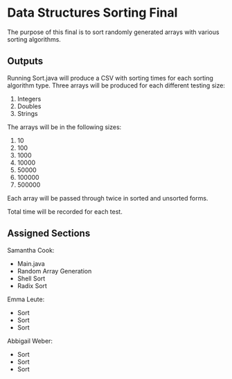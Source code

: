 # Data Structures Sorting Final

The purpose of this final is to sort randomly generated arrays with various sorting algorithms.

## Outputs

Running Sort.java will produce a CSV with sorting times for each sorting algorithm type. Three arrays will be produced for each different testing size:

1. Integers
2. Doubles
3. Strings

The arrays will be in the following sizes:

1. 10
2. 100
3. 1000
4. 10000
5. 50000
6. 100000
7. 500000

Each array will be passed through twice in sorted and unsorted forms.

Total time will be recorded for each test.

## Assigned Sections

Samantha Cook:
* Main.java
* Random Array Generation
* Shell Sort
* Radix Sort

Emma Leute:
* <Name> Sort
* <Name> Sort
* <Name> Sort

Abbigail Weber:
* <Name> Sort
* <Name> Sort
* <Name> Sort

